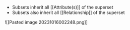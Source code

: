 - Subsets inherit all [[Attribute(s)]] of the superset
- Subsets also inherit all [[Relationship]] of the superset

![[Pasted image 20231016002248.png]]
